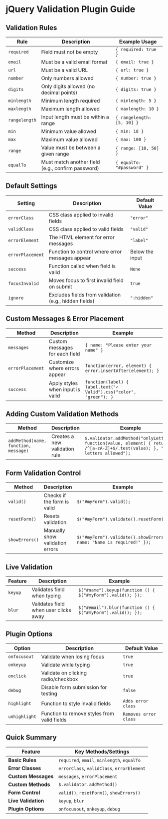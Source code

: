 # jQuery Validation Plugin Guide  

## Validation Rules  

| Rule         | Description                                    | Example Usage |
|-------------|------------------------------------------------|--------------|
| `required`  | Field must not be empty                        | `{ required: true }` |
| `email`     | Must be a valid email format                   | `{ email: true }` |
| `url`       | Must be a valid URL                            | `{ url: true }` |
| `number`    | Only numbers allowed                           | `{ number: true }` |
| `digits`    | Only digits allowed (no decimal points)       | `{ digits: true }` |
| `minlength` | Minimum length required                        | `{ minlength: 5 }` |
| `maxlength` | Maximum length allowed                        | `{ maxlength: 10 }` |
| `rangelength` | Input length must be within a range         | `{ rangelength: [5, 10] }` |
| `min`       | Minimum value allowed                         | `{ min: 18 }` |
| `max`       | Maximum value allowed                         | `{ max: 100 }` |
| `range`     | Value must be between a given range           | `{ range: [10, 50] }` |
| `equalTo`   | Must match another field (e.g., confirm password) | `{ equalTo: "#password" }` |

## Default Settings  

| Setting | Description | Default Value |
|---------|------------|--------------|
| `errorClass` | CSS class applied to invalid fields | `"error"` |
| `validClass` | CSS class applied to valid fields | `"valid"` |
| `errorElement` | The HTML element for error messages | `"label"` |
| `errorPlacement` | Function to control where error messages appear | Below the input |
| `success` | Function called when field is valid | `None` |
| `focusInvalid` | Moves focus to first invalid field on submit | `true` |
| `ignore` | Excludes fields from validation (e.g., hidden fields) | `":hidden"` |

## Custom Messages & Error Placement  

| Method | Description | Example |
|--------|------------|---------|
| `messages` | Custom messages for each field | `{ name: "Please enter your name" }` |
| `errorPlacement` | Customize where errors appear | `function(error, element) { error.insertAfter(element); }` |
| `success` | Apply styles when input is valid | `function(label) { label.text("✓ Valid").css("color", "green"); }` |

## Adding Custom Validation Methods  

| Method | Description | Example |
|--------|------------|---------|
| `addMethod(name, function, message)` | Creates a new validation rule | `$.validator.addMethod("onlyLetters", function(value, element) { return /^[a-zA-Z]+$/.test(value); }, "Only letters allowed");` |

## Form Validation Control  

| Method | Description | Example |
|--------|------------|---------|
| `valid()` | Checks if the form is valid | `$("#myForm").valid();` |
| `resetForm()` | Resets validation | `$("#myForm").validate().resetForm();` |
| `showErrors()` | Manually show validation errors | `$("#myForm").validate().showErrors({ name: "Name is required!" });` |

## Live Validation  

| Feature | Description | Example |
|---------|------------|---------|
| `keyup` | Validates field when typing | `$("#name").keyup(function () { $("#myForm").valid(); });` |
| `blur` | Validates field when user clicks away | `$("#email").blur(function () { $("#myForm").valid(); });` |

## Plugin Options  

| Option | Description | Default Value |
|--------|------------|--------------|
| `onfocusout` | Validate when losing focus | `true` |
| `onkeyup` | Validate while typing | `true` |
| `onclick` | Validate on clicking radio/checkbox | `true` |
| `debug` | Disable form submission for testing | `false` |
| `highlight` | Function to style invalid fields | `Adds error class` |
| `unhighlight` | Function to remove styles from valid fields | `Removes error class` |

## Quick Summary  

| Feature | Key Methods/Settings |
|---------|----------------------|
| **Basic Rules** | `required`, `email`, `minlength`, `equalTo` |
| **Error Classes** | `errorClass`, `validClass`, `errorElement` |
| **Custom Messages** | `messages`, `errorPlacement` |
| **Custom Methods** | `$.validator.addMethod()` |
| **Form Control** | `valid()`, `resetForm()`, `showErrors()` |
| **Live Validation** | `keyup`, `blur` |
| **Plugin Options** | `onfocusout`, `onkeyup`, `debug` |
